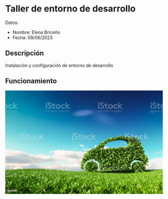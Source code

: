 # Taller de entorno de desarrollo

Datos: 

- Nombre: Elena Briceño
- Fecha: 09/06/2023

## Descripción 

Instalación y configuración de entorno de desarrollo 

## Funcionamiento 

![](img/carro.jpg)

